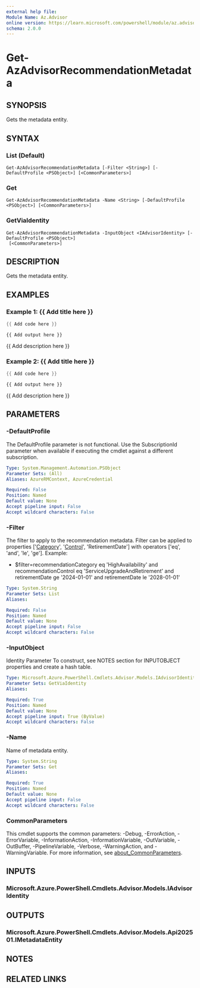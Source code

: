 ```yaml
---
external help file:
Module Name: Az.Advisor
online version: https://learn.microsoft.com/powershell/module/az.advisor/get-azadvisorrecommendationmetadata
schema: 2.0.0
---
```


# Get-AzAdvisorRecommendationMetadata

## SYNOPSIS
Gets the metadata entity.

## SYNTAX

### List (Default)
```
Get-AzAdvisorRecommendationMetadata [-Filter <String>] [-DefaultProfile <PSObject>] [<CommonParameters>]
```

### Get
```
Get-AzAdvisorRecommendationMetadata -Name <String> [-DefaultProfile <PSObject>] [<CommonParameters>]
```

### GetViaIdentity
```
Get-AzAdvisorRecommendationMetadata -InputObject <IAdvisorIdentity> [-DefaultProfile <PSObject>]
 [<CommonParameters>]
```

## DESCRIPTION
Gets the metadata entity.

## EXAMPLES

### Example 1: {{ Add title here }}
```powershell
{{ Add code here }}
```

```output
{{ Add output here }}
```

{{ Add description here }}

### Example 2: {{ Add title here }}
```powershell
{{ Add code here }}
```

```output
{{ Add output here }}
```

{{ Add description here }}

## PARAMETERS

### -DefaultProfile
The DefaultProfile parameter is not functional.
Use the SubscriptionId parameter when available if executing the cmdlet against a different subscription.

```yaml
Type: System.Management.Automation.PSObject
Parameter Sets: (All)
Aliases: AzureRMContext, AzureCredential

Required: False
Position: Named
Default value: None
Accept pipeline input: False
Accept wildcard characters: False
```

### -Filter
The filter to apply to the recommendation metadata.
Filter can be applied to properties ['[Category](#category)', '[Control](#control)', 'RetirementDate'] with operators ['eq', 'and', 'le', 'ge'].
Example:
- $filter=recommendationCategory eq 'HighAvailability' and recommendationControl eq 'ServiceUpgradeAndRetirement' and retirementDate ge '2024-01-01' and retirementDate le '2028-01-01'

```yaml
Type: System.String
Parameter Sets: List
Aliases:

Required: False
Position: Named
Default value: None
Accept pipeline input: False
Accept wildcard characters: False
```

### -InputObject
Identity Parameter
To construct, see NOTES section for INPUTOBJECT properties and create a hash table.

```yaml
Type: Microsoft.Azure.PowerShell.Cmdlets.Advisor.Models.IAdvisorIdentity
Parameter Sets: GetViaIdentity
Aliases:

Required: True
Position: Named
Default value: None
Accept pipeline input: True (ByValue)
Accept wildcard characters: False
```

### -Name
Name of metadata entity.

```yaml
Type: System.String
Parameter Sets: Get
Aliases:

Required: True
Position: Named
Default value: None
Accept pipeline input: False
Accept wildcard characters: False
```

### CommonParameters
This cmdlet supports the common parameters: -Debug, -ErrorAction, -ErrorVariable, -InformationAction, -InformationVariable, -OutVariable, -OutBuffer, -PipelineVariable, -Verbose, -WarningAction, and -WarningVariable. For more information, see [about_CommonParameters](http://go.microsoft.com/fwlink/?LinkID=113216).

## INPUTS

### Microsoft.Azure.PowerShell.Cmdlets.Advisor.Models.IAdvisorIdentity

## OUTPUTS

### Microsoft.Azure.PowerShell.Cmdlets.Advisor.Models.Api202501.IMetadataEntity

## NOTES

## RELATED LINKS

